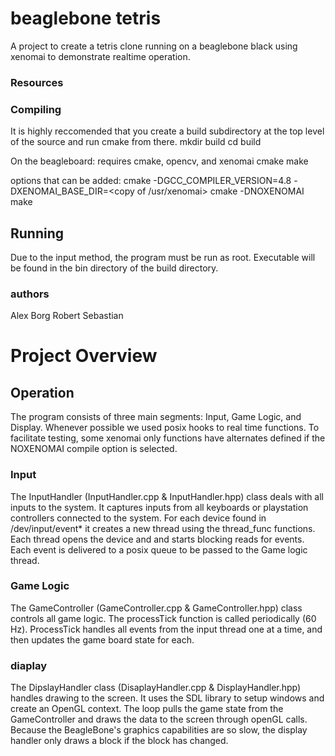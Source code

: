 # beaglebone tetris

A project to create a tetris clone running on a beaglebone black using xenomai to demonstrate realtime operation. 

### Resources


### Compiling
It is highly reccomended that you create a build subdirectory at the top level of the source and run cmake from there.
	mkdir build
	cd build

On the beagleboard: requires cmake, opencv, and xenomai
	cmake <target source dir>
	make

options that can be added:
	cmake -DGCC_COMPILER_VERSION=4.8 -DXENOMAI_BASE_DIR=<copy of /usr/xenomai> <target source dir>
        cmake -DNOXENOMAI
	make

## Running

Due to the input method, the program must be run as root. Executable will be found in the bin directory of the build directory.

### authors
Alex Borg
Robert Sebastian

# Project Overview

## Operation

The program consists of three main segments: Input, Game Logic, and Display.
Whenever possible we used posix hooks to real time functions.
To facilitate testing, some xenomai only functions have alternates defined if the NOXENOMAI compile option is selected.

### Input

The InputHandler (InputHandler.cpp & InputHandler.hpp) class deals with all inputs to the system.
It captures inputs from all keyboards or playstation controllers connected to the system.
For each device found in /dev/input/event* it creates a new thread using the thread_func functions.
Each thread opens the device and and starts blocking reads for events.
Each event is delivered to a posix queue to be passed to the Game logic thread.

### Game Logic

The GameController (GameController.cpp & GameController.hpp) class controls all game logic.
The processTick function is called periodically (60 Hz).
ProcessTick handles all events from the input thread one at a time, and then updates the game board state for each.

### diaplay

The DipslayHandler class (DisaplayHandler.cpp & DisplayHandler.hpp) handles drawing to the screen.
It uses the SDL library to setup windows and create an OpenGL context.
The loop pulls the game state from the GameController and draws the data to the screen through openGL calls.
Because the BeagleBone's graphics capabilities are so slow, the display handler only draws a block if the block has changed.
